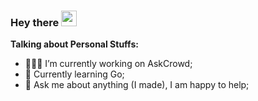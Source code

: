 
### Hey there <img src="https://media.giphy.com/media/hvRJCLFzcasrR4ia7z/giphy.gif" width="25px">

**Talking about Personal Stuffs:**
- 👨🏽‍💻 I’m currently working on AskCrowd;
- 🌱 Currently learning Go; 
- 💬 Ask me about anything (I made), I am happy to help;
